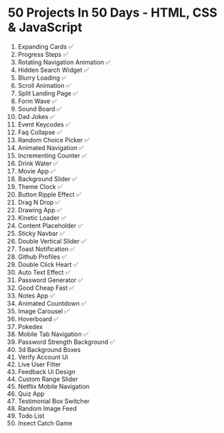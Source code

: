 # 50 Projects In 50 Days - HTML, CSS & JavaScript

1. Expanding Cards ✅
2. Progress Steps ✅
3. Rotating Navigation Animation ✅
4. Hidden Search Widget ✅
5. Blurry Loading ✅
6. Scroll Animation ✅
7. Split Landing Page ✅
8. Form Wave ✅
9. Sound Board ✅
10. Dad Jokes ✅
11. Event Keycodes ✅
12. Faq Collapse ✅
13. Random Choice Picker ✅
14. Animated Navigation ✅
15. Incrementing Counter ✅
16. Drink Water ✅
17. Movie App ✅
18. Background Slider ✅
19. Theme Clock ✅
20. Button Ripple Effect ✅
21. Drag N Drop ✅
22. Drawing App ✅
23. Kinetic Loader ✅
24. Content Placeholder ✅
25. Sticky Navbar ✅
26. Double Vertical Slider ✅
27. Toast Notification ✅
28. Github Profiles ✅
29. Double Click Heart ✅
30. Auto Text Effect ✅
31. Password Generator ✅
32. Good Cheap Fast ✅
33. Notes App ✅
34. Animated Countdown ✅
35. Image Carousel ✅
36. Hoverboard ✅
37. Pokedex
38. Mobile Tab Navigation ✅
39. Password Strength Background ✅
40. 3d Background Boxes
41. Verify Account Ui
42. Live User Filter
43. Feedback Ui Design
44. Custom Range Slider
45. Netflix Mobile Navigation
46. Quiz App
47. Testimonial Box Switcher
48. Random Image Feed
49. Todo List
50. Insect Catch Game
